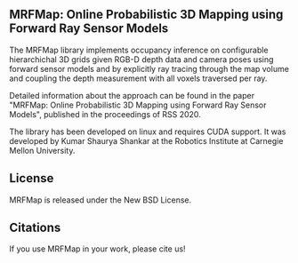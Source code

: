 ## MRFMap: Online Probabilistic 3D Mapping using Forward Ray Sensor Models

The MRFMap library implements occupancy inference on configurable hierarchichal 3D grids given RGB-D depth data and camera poses using forward sensor models and by explicitly ray tracing through the map volume and coupling the depth measurement with all voxels traversed per ray. 

Detailed information about the approach can be found in the paper "MRFMap: Online Probabilistic 3D Mapping using Forward Ray Sensor Models", published in the proceedings of RSS 2020.

The library has been developed on linux and requires CUDA support. It was developed by Kumar Shaurya Shankar at the Robotics Institute at Carnegie Mellon University. 

## License
MRFMap is released under the New BSD License.

## Citations
If you use MRFMap in your work, please cite us!
